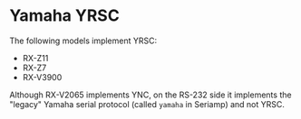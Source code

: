 # Yamaha YRSC

The following models implement YRSC:

- RX-Z11
- RX-Z7
- RX-V3900

Although RX-V2065 implements YNC, on the RS-232 side it implements the
"legacy" Yamaha serial protocol (called `yamaha` in Seriamp) and not YRSC.
